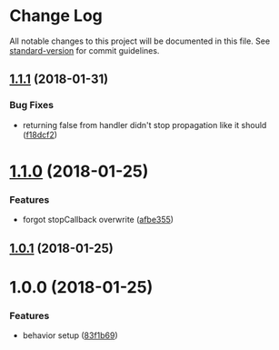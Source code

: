 # Change Log

All notable changes to this project will be documented in this file. See [standard-version](https://github.com/conventional-changelog/standard-version) for commit guidelines.

<a name="1.1.1"></a>
## [1.1.1](https://github.com/CurtisHumphrey/react-keyboard-shortcuts/compare/v1.1.0...v1.1.1) (2018-01-31)


### Bug Fixes

* returning false from handler didn't stop propagation like it should ([f18dcf2](https://github.com/CurtisHumphrey/react-keyboard-shortcuts/commit/f18dcf2))



<a name="1.1.0"></a>
# [1.1.0](https://github.com/CurtisHumphrey/react-keyboard-shortcuts/compare/v1.0.1...v1.1.0) (2018-01-25)


### Features

* forgot stopCallback overwrite ([afbe355](https://github.com/CurtisHumphrey/react-keyboard-shortcuts/commit/afbe355))



<a name="1.0.1"></a>
## [1.0.1](https://github.com/CurtisHumphrey/react-keyboard-shortcuts/compare/v1.0.0...v1.0.1) (2018-01-25)



<a name="1.0.0"></a>
# 1.0.0 (2018-01-25)


### Features

* behavior setup ([83f1b69](https://github.com/CurtisHumphrey/react-keyboard-shortcuts/commit/83f1b69))
